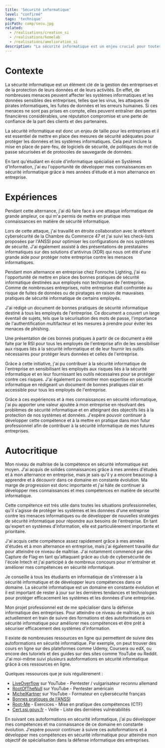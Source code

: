 ```yaml
---
title: 'Sécurité informatique'
level: "confirmé"
tags: 'technique'
picPath: comp/secu.jpg
related:
  - /realisations/creation_si
  - /realisations/homelab
  - /realisations/amelioration_si
description: "La sécurité informatique est un enjeu crucial pour toutes les organisations, grandes ou petites, car les cyberattaques peuvent avoir des conséquences désastreuses sur la réputation, la propriété intellectuelle, les finances et la confidentialité des données."
---
```


# Contexte

La sécurité informatique est un élément clé de la gestion des entreprises et de la protection de leurs données et de leurs activités. En effet, de nombreuses menaces peuvent affecter les systèmes informatiques et les données sensibles des entreprises, telles que les virus, les attaques de pirates informatiques, les fuites de données et les erreurs humaines. Si ces menaces ne sont pas prises en compte, elles peuvent entraîner des pertes financières considérables, une réputation compromise et une perte de confiance de la part des clients et des partenaires.

La sécurité informatique est donc un enjeu de taille pour les entreprises et il est essentiel de mettre en place des mesures de sécurité adéquates pour protéger les données et les systèmes informatiques. Cela peut inclure la mise en place de pare-feu, de logiciels de sécurité, de politiques de mot de passe sécurisées et de protocoles de sauvegarde de données.

En tant qu'étudiant en école d'informatique spécialisé en Systèmes d'Information, j'ai eu l'opportunité de développer mes connaissances en sécurité informatique grâce à mes années d'étude et à mon alternance en entreprise.

# Expériences

Pendant cette alternance, j'ai dû faire face à une attaque informatique de grande ampleur, ce qui m'a permis de mettre en pratique mes connaissances en matière de sécurité informatique.

Lors de cette attaque, j'ai travaillé en étroite collaboration avec le référent cybersécurité de la Chambre du Commerce 47 et j'ai suivi les check-lists proposées par l'ANSSI pour optimiser les configurations de nos systèmes de sécurité. J'ai également assisté à des présentations de prestataires informatiques sur des solutions d'antivirus (XDR) qui nous ont été d'une grande aide pour protéger notre entreprise contre les menaces informatiques.

Pendant mon alternance en entreprise chez Fonroche Lighting, j'ai eu l'opportunité de mettre en place des bonnes pratiques de sécurité informatique destinées aux employés non techniques de l'entreprise. Comme de nombreuses entreprises, notre entreprise était confrontée au risque de fuites de données ou de piratages en raison de mauvaises pratiques de sécurité informatique de certains employés.

J'ai rédigé un document de bonnes pratiques de sécurité informatique destiné à tous les employés de l'entreprise. Ce document a couvert un large éventail de sujets, tels que la sécurisation des mots de passe, l'importance de l'authentification multifacteur et les mesures à prendre pour éviter les menaces de phishing.

Une présentation de ces bonnes pratiques à partir de ce document a été faite par le RSI pour tous les employés de l'entreprise afin de les sensibiliser aux risques liés à la sécurité informatique et de leur fournir les outils nécessaires pour protéger leurs données et celles de l'entreprise.

Grâce à cette initiative, j'ai pu contribuer à la sécurité informatique de l'entreprise en sensibilisant les employés aux risques liés à la sécurité informatique et en leur fournissant les outils nécessaires pour se protéger contre ces risques. J'ai également pu montrer mon expertise en sécurité informatique en rédigeant un document de bonnes pratiques clair et accessible pour tous les employés de l'entreprise.

Grâce à ces expériences et à mes connaissances en sécurité informatique, j'ai pu apporter une valeur ajoutée à mon entreprise en résolvant des problèmes de sécurité informatique et en atteignant des objectifs liés à la protection de nos systèmes et données. J'espère pouvoir continuer à développer cette compétence et à la mettre en pratique dans mon futur professionnel afin de contribuer à la sécurité informatique de mes futures entreprises.

# Autocritique

Mon niveau de maîtrise de la compétence en sécurité informatique est moyen. J'ai acquis de solides connaissances grâce à mes années d'études et à mon alternance en entreprise, mais je sais qu'il y a encore beaucoup à apprendre et à découvrir dans ce domaine en constante évolution. Ma marge de progression est donc importante et j'ai hâte de continuer à développer mes connaissances et mes compétences en matière de sécurité informatique.

Cette compétence est très utile dans toutes les situations professionnelles, qu'il s'agisse de protéger les systèmes et les données d'une entreprise contre les menaces informatiques ou de développer de nouvelles stratégies de sécurité informatique pour répondre aux besoins de l'entreprise. En tant qu'expert en systèmes d'information, elle est particulièrement importante et prioritaire.

J'ai acquis cette compétence assez rapidement grâce à mes années d'études et à mon alternance en entreprise, mais j'ai également travaillé dur pour atteindre ce niveau de maîtrise. J'ai notamment commencé par des Capture de Flag en tant qu'attaquant grâce au club de cybersécurité de l'école Intech et j'ai participé à de nombreux concours pour m'entraîner et améliorer mes compétences en sécurité informatique.

Je conseille à tous les étudiants en informatique de s'intéresser à la sécurité informatique et de développer leurs compétences dans ce domaine. La sécurité informatique est un domaine en constante évolution et il est important de rester à jour sur les dernières tendances et technologies pour protéger efficacement les systèmes et les données d'une entreprise.

Mon projet professionnel est de me spécialiser dans la défense informatique des entreprises. Pour atteindre ce niveau de maîtrise, je suis actuellement en train de suivre des formations et des autoformations en sécurité informatique pour améliorer mes compétences et être prêt à sécuriser efficacement des systèmes d'information.

Il existe de nombreuses ressources en ligne qui permettent de suivre des autoformations en sécurité informatique. Par exemple, on peut trouver des cours en ligne sur des plateformes comme Udemy, Coursera ou edX, ou encore des tutoriels et des guides sur des sites comme YouTube ou Reddit. J'ai moi-même suivi plusieurs autoformations en sécurité informatique grâce à ces ressources en ligne.

Quelques ressources que je suis régulièrement :

- [LiveOverflow](https://www.youtube.com/@LiveOverflow) sur YouTube - Pentester / vulgarisateur reconnu allemand
- [RootOfTheNull](https://www.youtube.com/user/RootOfTheNull) sur YouTube - Pentester américain
- [MichelKartner](https://www.youtube.com/@MichelKartner/videos) sur YouTube - Formateur en cybersécurité français
- [Bonnes pratiques de l'ANSSI](https://www.ssi.gouv.fr/administration/bonnes-pratiques/)
- [Root-Me](https://www.root-me.org/) - Exercices - Mise en pratique des compétences (CTF)
- [Cert.ssi.gouv.fr](https://www.cert.ssi.gouv.fr/) - Veille - Liste des dernières vulnérabilités

En suivant ces autoformations en sécurité informatique, j'ai pu développer mes compétences et ma connaissance de ce domaine en constante évolution. J'espère pouvoir continuer à suivre ces autoformations et à développer mes compétences en sécurité informatique pour atteindre mon objectif de spécialisation dans la défense informatique des entreprises.